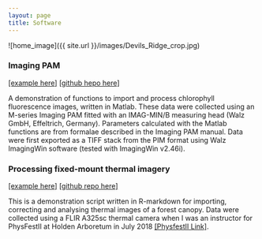 ```yaml
--- 
layout: page
title: Software
---
```


![home_image]({{ site.url }}/images/Devils_Ridge_crop.jpg)


### Imaging PAM 
[[example here]](https://pageg.github.io/batch_process_fvfm_example.html) [[github hepo here]](https://github.com/PageG/IM-PAM)

A demonstration of functions to import and process chlorophyll fluorescence images, written in Matlab. These data were collected using an M-series Imaging PAM fitted with an IMAG-MIN/B measuring head (Walz GmbH, Effeltrich, Germany). Parameters calculated with the Matlab functions are from formalae described in the Imaging PAM manual. Data were first exported as a TIFF stack from the PIM format using Walz ImagingWin software (tested with ImagingWin v2.46i).

### Processing fixed-mount thermal imagery 
[[example here]]() [[github repo here]]()

This is a demonstration script written in R-markdown for importing, correcting and analysing thermal images of a forest canopy. Data were collected using a FLIR A325sc thermal camera when I was an instructor for PhysFestII at Holden Arboretum in July 2018 [[PhysfestII Link]](https://www.k-state.edu/ecophyslab/phys_fest_2.html). 
